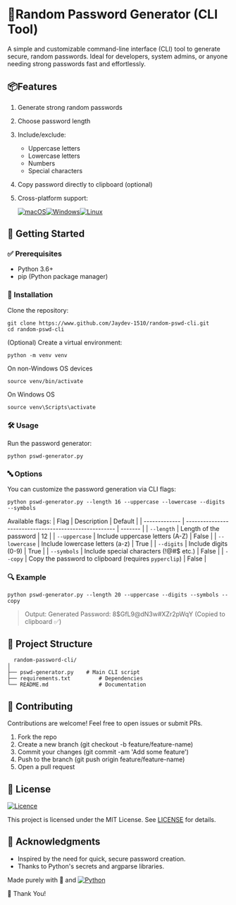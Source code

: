 # 🔐Random Password Generator (CLI Tool)

A simple and customizable command-line interface (CLI) tool to generate secure, random passwords. Ideal for developers, system admins, or anyone needing strong passwords fast and effortlessly.

## 📦Features

1. Generate strong random passwords
2. Choose password length
3. Include/exclude:
    - Uppercase letters
    - Lowercase letters
    - Numbers
    - Special characters
4. Copy password directly to clipboard (optional)
5. Cross-platform support:

    [![macOS](https://img.shields.io/badge/mac%20os-000000?style=for-the-badge&logo=macos&logoColor=F0F0F0)](https://www.apple.com/macos/macos-sequoia/)[![Windows](https://img.shields.io/badge/Windows-0078D6?style=for-the-badge&logo=windows&logoColor=white)](https://www.microsoft.com/windows)[![Linux](https://img.shields.io/badge/Linux-FCC624?style=for-the-badge&logo=linux&logoColor=black)](https://www.linux.org)


## 🚀 Getting Started

### ✅ Prerequisites

- Python 3.6+
- pip (Python package manager)

### 🔧 Installation

Clone the repository:

```
git clone https://www.github.com/Jaydev-1510/random-pswd-cli.git
cd random-pswd-cli
```

(Optional) Create a virtual environment:

```
python -m venv venv
```
On non-Windows OS devices
```
source venv/bin/activate
```
On Windows OS
```
source venv\Scripts\activate
```
### 🛠️ Usage

Run the password generator:
```
python pswd-generator.py
```

### 🔤 Options

You can customize the password generation via CLI flags:

```
python pswd-generator.py --length 16 --uppercase --lowercase --digits --symbols
```

Available flags:
| Flag          | Description                                           | Default |
| ------------- | ----------------------------------------------------- | ------- |
| `--length`    | Length of the password                                | 12      |
| `--uppercase` | Include uppercase letters (A-Z)                       | False   |
| `--lowercase` | Include lowercase letters (a-z)                       | True    |
| `--digits`    | Include digits (0-9)                                  | True    |
| `--symbols`   | Include special characters (!@#\$ etc.)               | False   |
| `--copy`      | Copy the password to clipboard (requires `pyperclip`) | False   |


### 🔍 Example
```
python pswd-generator.py --length 20 --uppercase --digits --symbols --copy
```
> Output: Generated Password: 8$GfL9@dN3w#XZr2pWqY (Copied to clipboard ✅)


## 📁 Project Structure

```
  random-password-cli/
│
├── pswd-generator.py    # Main CLI script
├── requirements.txt         # Dependencies
└── README.md                # Documentation
```


## 🤝 Contributing

Contributions are welcome! Feel free to open issues or submit PRs.

1. Fork the repo
2. Create a new branch (git checkout -b feature/feature-name)
3. Commit your changes (git commit -am 'Add some feature')
4. Push to the branch (git push origin feature/feature-name)
5. Open a pull request


## 📄 License

[![Licence](https://img.shields.io/github/license/Ileriayo/markdown-badges?style=for-the-badge)](./LICENSE)

This project is licensed under the MIT License. See [LICENSE](.LICENSE) for details.


## 🙌 Acknowledgments

- Inspired by the need for quick, secure password creation.
- Thanks to Python's secrets and argparse libraries.


Made purely with 🧠 and [![Python](https://img.shields.io/badge/python-3670A0?style=for-the-badge&logo=python&logoColor=ffdd54)](https://www.python.org)

💖 Thank You!